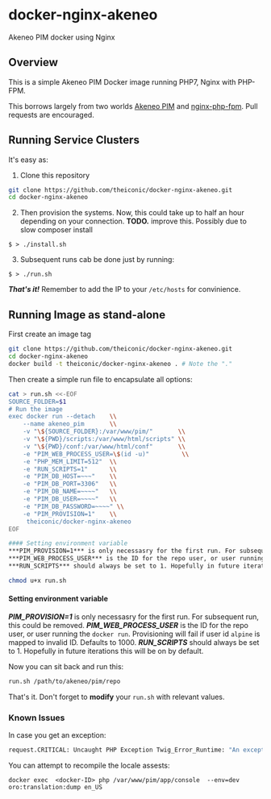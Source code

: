 # docker-nginx-akeneo
Akeneo PIM docker using Nginx

## Overview
This is a simple Akeneo PIM Docker image running PHP7, Nginx with PHP-FPM.

This borrows largely from two worlds [Akeneo PIM](https://docs.akeneo.com/1.6/developer_guide/installation/system_requirements/system_install_ubuntu_1604.html) and [nginx-php-fpm](https://github.com/ngineered/nginx-php-fpm). Pull requests are encouraged.

## Running Service Clusters
It's easy as:
1. Clone this repository
```BASH
git clone https://github.com/theiconic/docker-nginx-akeneo.git
cd docker-nginx-akeneo
```
2. Then provision the systems. Now, this could take up to half an hour depending on your connection. **TODO.** improve this. Possibly due to slow composer install
```
$ > ./install.sh
```
3. Subsequent runs cab be done just by running:
```
$ > ./run.sh
```

***That's it!*** Remember to add the IP to your `/etc/hosts` for convinience.


## Running Image as stand-alone
First create an image tag
```BASH
git clone https://github.com/theiconic/docker-nginx-akeneo.git
cd docker-nginx-akeneo
docker build -t theiconic/docker-nginx-akeneo . # Note the "."

```

Then create a simple run file to encapsulate all options:
```BASH
cat > run.sh <<-EOF
SOURCE_FOLDER=$1
# Run the image
exec docker run --detach    \\
    --name akeneo_pim       \\
    -v "\${SOURCE_FOLDER}:/var/www/pim/"       \\
    -v "\${PWD}/scripts:/var/www/html/scripts" \\
    -v "\${PWD}/conf:/var/www/html/conf"       \\
    -e "PIM_WEB_PROCESS_USER=\$(id -u)"         \\
    -e "PHP_MEM_LIMIT=512"  \\
    -e "RUN_SCRIPTS=1"      \\
    -e "PIM_DB_HOST=~~~"    \\
    -e "PIM_DB_PORT=3306"   \\
    -e "PIM_DB_NAME=~~~~"   \\
    -e "PIM_DB_USER=~~~~"   \\
    -e "PIM_DB_PASSWORD=~~~~" \\
    -e "PIM_PROVISION=1"    \\
     theiconic/docker-nginx-akeneo
EOF

#### Setting environment variable
***PIM_PROVISION=1*** is only necessasry for the first run. For subsequent run, this could be removed.
***PIM_WEB_PROCESS_USER*** is the ID for the repo user, or user running the `docker run`. Provisioning will fail if user id `alpine` is mapped to invalid ID. Defaults to 1000.
***RUN_SCRIPTS*** should always be set to 1. Hopefully in future iterations this will be on by default.

chmod u+x run.sh
```


#### Setting environment variable
***PIM_PROVISION=1*** is only necessasry for the first run. For subsequent run, this could be removed.
***PIM_WEB_PROCESS_USER*** is the ID for the repo user, or user running the `docker run`. Provisioning will fail if user id `alpine` is mapped to invalid ID. Defaults to 1000.
***RUN_SCRIPTS*** should always be set to 1. Hopefully in future iterations this will be on by default.



 Now you can sit back and run this:
 ```BASH
 run.sh /path/to/akeneo/pim/repo
 ```
That's it. Don't forget to **modify** your `run.sh` with relevant values.


### Known Issues
In case you get an exception:
```BASH
request.CRITICAL: Uncaught PHP Exception Twig_Error_Runtime: "An exception has been thrown during the rendering of a template ("Error during translations file generation for locale "en_US"")." at /var/www/pim/src/Oro/Bundle/TranslationBundle/Resources/views/requirejs.config.js.twig line 4 {"exception":"[object] (Twig_Error_Runtime(code: 0): An exception has been thrown during the rendering of a template (\"Error during translations file generation for locale \"en_US\"\"). at /var/www/pim/src/Oro/Bundle/TranslationBundle/Resources/views/requirejs.config.js.twig:4, RuntimeException(code: 0): Error during translations file generation for locale \"en_US\" at /var/www/pim/src/Pim/Bundle/EnrichBundle/Twig/TranslationsExtension.php:70)"} []
```

You can attempt to recompile the locale assests:
```
docker exec  <docker-ID> php /var/www/pim/app/console  --env=dev oro:translation:dump en_US
```
